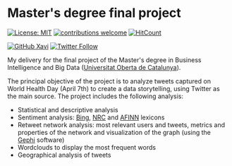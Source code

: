 # Master's degree final project

<!-- badges: start -->
[![License: MIT](https://img.shields.io/badge/License-MIT-blue.svg)](https://opensource.org/licenses/MIT)
[![contributions welcome](https://img.shields.io/badge/contributions-welcome-brightgreen.svg?style=flat)](https://github.com/dwyl/esta/issues)
[![HitCount](http://hits.dwyl.com/xavivg91/master-degree-final-project.svg)](http://hits.dwyl.com/xavivg91/master-degree-final-project)

[![GitHub Xavi](https://img.shields.io/github/followers/xavivg91?label=follow&style=social)](https://github.com/xavivg91/)
[![Twitter Follow](https://img.shields.io/twitter/follow/Xavier91vg.svg?style=social)](https://twitter.com/Xavier91vg)
<!-- badges: end -->

My delivery for the final project of the Master's degree in Business Intelligence and Big Data ([Universitat Oberta de Catalunya](https://www.uoc.edu/portal/en/index.html)).

The principal objective of the project is to analyze tweets captured on World Health Day (April 7th) to create a data storytelling, using Twitter as the main source. The project includes the following analysis:

* Statistical and descriptive analysis
* Sentiment analysis: [Bing](https://www.cs.uic.edu/~liub/FBS/sentiment-analysis.html), [NRC](http://saifmohammad.com/WebPages/NRC-Emotion-Lexicon.htm) and [AFINN](http://www2.imm.dtu.dk/pubdb/views/publication_details.php?id=6010) lexicons
* Retweet network analysis: most relevant users and tweets, metrics and properties of the network and visualization of the graph (using the [Gephi](https://gephi.org/) software)
* Wordclouds to display the most frequent words
* Geographical analysis of tweets 



